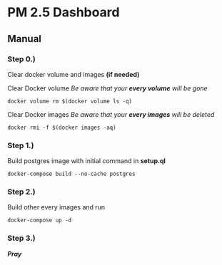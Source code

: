 # PM 2.5 Dashboard

## Manual

### Step 0.) 

Clear docker volume and images **(if needed)**

Clear Docker volume *Be aware that your **every volume** will be gone*

`docker volume rm $(docker volume ls -q)`

Clear Docker images *Be aware that your **every images** will be deleted*

`docker rmi -f $(docker images -aq)`

### Step 1.)

Build postgres image with initial command in **setup.ql**

`docker-compose build --no-cache postgres`

### Step 2.)

Build other every images and run

`docker-compose up -d`

### Step 3.)

***Pray***
